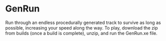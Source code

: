 # GenRun

Run through an endless procedurally generated track to survive as long as possible, increasing your speed along the way. To play, download the zip from builds (once a build is complete), unzip, and run the GenRun.xe file.
